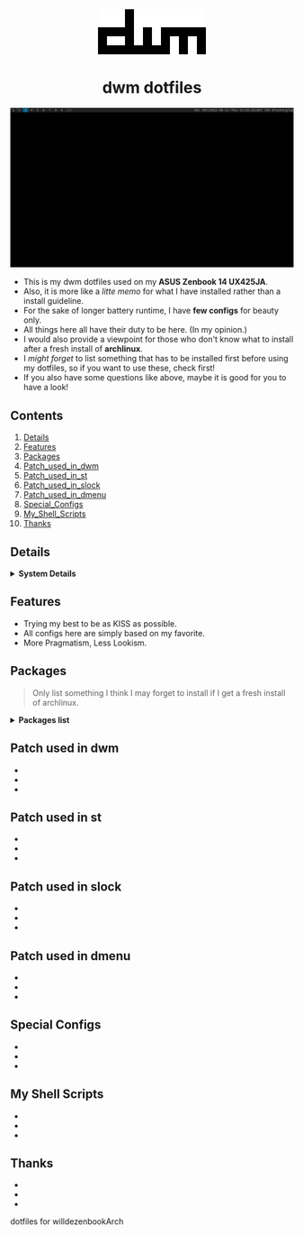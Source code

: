 <div align="center">
	<img src="/screenshots/dwm.png">
</div>

<div align="center">
	<h1>dwm dotfiles</h1>
</div>

![](/screenshots/mydwm.png)

- This is my dwm dotfiles used on my **ASUS Zenbook 14 UX425JA**. 
- Also, it is more like a *litte memo* for what I have installed rather than a install guideline.
- For the sake of longer battery runtime, I have **few configs** for beauty only.
- All things here all have their duty to be here. (In my opinion.)
- I would also provide a viewpoint for those who don't know what to install after a fresh install of **archlinux**.
- I *might forget* to list something that has to be installed first before using my dotfiles, so if you want to use these, check first!
- If you also have some questions like above, maybe it is good for you to have a look!

## Contents ##
1. [Details](#details)
2. [Features](#features)
3. [Packages](#Packages)
3. [Patch_used_in_dwm](#Patch_used_in_dwm)
4. [Patch_used_in_st](#Patch_used_in_st)
5. [Patch_used_in_slock](#Patch_used_in_slock)
6. [Patch_used_in_dmenu](#Patch_used_in_dmenu)
7. [Special_Configs](#Special_Configs)
8. [My_Shell_Scripts](#My_Shell_Scripts)
9. [Thanks](#Thanks)

<a name="details"></a>
## Details ##

<details>
<summary><b>System Details</b></summary>
- **OS**: [archlinux](https://archlinux.org/) KISS !
- **Shell**: [zsh](https://www.zsh.org/) COOL !
- **WM**: [dwm](https://dwm.suckless.org/) 100/100
- **Terminal**: [st](https://st.suckless.org/) st is **st.**!
- **Terminal multiplexer**:[tmux](https://github.com/tmux/tmux/wiki) Efficiency UP !
- **Screen locker**: [slock](https://tools.suckless.org/slock/) THE Simplest !
- **Application launcher**: [dmenu](https://tools.suckless.org/dmenu/) Suckless !
- **Notification**: [Dunst](https://github.com/dunst-project/dunst) Won't miss from best friend !
- **Video player**: [mpv](https://mpv.io/) Along with hwdec.
- **Music player**: [cmus](https://cmus.github.io/) Super Lightweight !
- **Email client**: [Thunderbird](https://www.mozilla.org/thunderbird/) My love !
- **Clipboard**: [CopyQ](https://github.com/hluk/CopyQ) My Favorite !
- **Screenshot tool**: [Flameshot](https://flameshot.org/) Awesome !
- **Archiving and compression**: [unarchiver](https://archlinux.org/packages/community/x86_64/unarchiver/) Easy to use.
- **Pdf viewer**: [MuPDF](https://mupdf.com/) Blazing fast !
- **Image viewer**: [eom](https://github.com/mate-desktop/eom) My eye, your eye.
- **File manager**: [Thunar](https://docs.xfce.org/xfce/thunar/start) Clean and intuitive !

</details>

<a name="features"></a>
## Features ##
- Trying my best to be as KISS as possible.
- All configs here are simply based on my favorite. 
- More Pragmatism, Less Lookism. 


<a name="Packages"></a>
## Packages ##
> Only list something I think I may forget to install if I get a fresh install of archlinux.

<details>
<summary><b>Packages list</b></summary>
- `xfce4-power-manager`: I use this to control display brightness, which can let your brightness keys of your laptop work perfectly without complex config for binding keys for `xbacklight` or something similar. Also, it can let you manage suspend behavior on your laptop easily.
- `tlp`: [TLP](https://linrunner.de/tlp/index.html) - Optimize Linux Laptop Battery Life.
- `upower`: I use this in one of my scripts to record the **charge-cycles** and **capacity** of my laptop's **battery**.
- `acpi`: I use in the script of my dwm top bar to show the charging status and the script triggered by dmenu to show remaining time.
- `bat`: Cat clone with syntax highlighting and git integration.
- `tree`: A directory listing program displaying a depth indented list of files.
- `thunar`: I also have installed `thunar-volman`, `gvfs`, `tumbler` and `thunar-media-tags-plugin`.
- `w3m`: A browser in terminal, also can act as a pager.
- `htop`: More useful than top, but not too bloated. ~~(Yes, I am TALKING about you --btop)~~
- `xclip`: Command line interface to the X11 clipboard. If you want to copy st's output, you have to install it.
- `seahorse`: You can manage the contents of `gnome-keyring` using `seahorse`.
- `fcitx5`: An input method framework. Also installed: 
    - `fcitx5-anthy` (for Japanese) 
    - `fcitx5-mozc` (for Japanese) 
    - `fcitx5-chewing` (for Chinese)
    - `fcitx5-chinese-addons` (for Chinese) 
    - `fcitx5-configtool` (GUI config tool)  
    - `fcitx5-lua`
- `p7zip`, `unrar`, `unzip`, `zip`: For the support of the formats. Installed with `unarchiver`.
- `intel-media-driver` or `libva-intel-driver`: For hwdec of mpv.
- `mpv-mpris`: Can let you control mpv via `playerctl`.
- `yt-dlp`: For watching live-streaming on `mpv`.
- `intel_gpu_top`: To check if your intel gpu can do hardware acceleration properly.
- `libmad`, `faad2`, `libao`, `libmpcdec`: Optional Deps of `cmus`.

</details>

<a name="Patch_used_in_dwm"></a>
## Patch used in dwm ##
-
-
-

<a name="Patch_used_in_st"></a>
## Patch used in st ##
-
-
-

<a name="Patch_used_in_slock"></a>
## Patch used in slock ##
-
-
-

<a name="Patch_used_in_dmenu"></a>
## Patch used in dmenu ##
-
-
-

<a name="Special_Configs"></a>
## Special Configs ##
-
-
-

<a name="My_Shell_Scripts"></a>
## My Shell Scripts ##
-
-
-

<a name="Thanks"></a>
## Thanks ##
-
-
-







dotfiles for willdezenbookArch 

